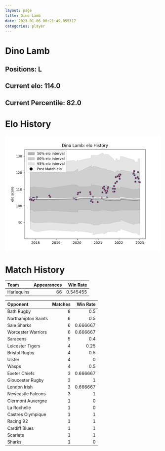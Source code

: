 ```yaml
---  
layout: page  
title: Dino Lamb  
date: 2023-01-06 00:21:49.055317  
categories: player  
---
```

# Dino Lamb

## Positions: L

## Current elo: 114.0

## Current Percentile: 82.0

# Elo History


![elo history](history_DinoLamb.png)
# Match History


| Team       |   Appearances |   Win Rate |
|:-----------|--------------:|-----------:|
| Harlequins |            66 |   0.545455 |

| Opponent           |   Matches |   Win Rate |
|:-------------------|----------:|-----------:|
| Bath Rugby         |         8 |   0.5      |
| Northampton Saints |         6 |   0.5      |
| Sale Sharks        |         6 |   0.666667 |
| Worcester Warriors |         6 |   0.666667 |
| Saracens           |         5 |   0.4      |
| Leicester Tigers   |         4 |   0.25     |
| Bristol Rugby      |         4 |   0.5      |
| Ulster             |         4 |   0        |
| Wasps              |         4 |   0.5      |
| Exeter Chiefs      |         3 |   0.666667 |
| Gloucester Rugby   |         3 |   1        |
| London Irish       |         3 |   0.666667 |
| Newcastle Falcons  |         3 |   1        |
| Clermont Auvergne  |         1 |   0        |
| La Rochelle        |         1 |   0        |
| Castres Olympique  |         1 |   1        |
| Racing 92          |         1 |   1        |
| Cardiff Blues      |         1 |   1        |
| Scarlets           |         1 |   1        |
| Sharks             |         1 |   0        |